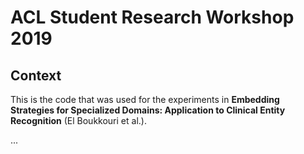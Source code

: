 # ACL Student Research Workshop 2019
## Context

This is the code that was used for the experiments in **Embedding Strategies for Specialized Domains: Application to Clinical Entity Recognition** (El Boukkouri et al.).

...
